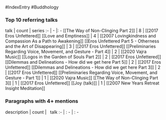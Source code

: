 #IndexEntry #Buddhology

### Top 10 referring talks
talk | count | series
:- | - |: -
[[The Way of Non-Clinging Part 2]] | 8 | [[2017 Eros Unfettered]]
[[Love and Emptiness]] | 4 | [[2007 Lovingkindness and Compassion As a Path to Awakening]]
[[Eros Unfettered Part 5 - Otherness and the Art of Disappearing]] | 3 | [[2017 Eros Unfettered]]
[[Preliminaries Regarding Voice, Movement, and Gesture - Part 4]] | 2 | [[2020 Vajra Music]]
[[Logos in the Garden of Souls Part 2]] | 2 | [[2017 Eros Unfettered]]
[[Dilemmas and Delineations - How did we get here Part 5]] | 2 | [[2017 Eros Unfettered]]
[[Dilemmas and Delineations - How did we get here Part 3]] | 2 | [[2017 Eros Unfettered]]
[[Preliminaries Regarding Voice, Movement, and Gesture - Part 1]] | 1 | [[2020 Vajra Music]]
[[The Way of Non-Clinging Part 3]] | 1 | [[2017 Eros Unfettered]]
[[Joy (talk)]] | 1 | [[2007 New Years Retreat Insight Meditation]]

### Paragraphs with 4+ mentions
description | count | &nbsp;&nbsp;talk
:- | : - | : -

